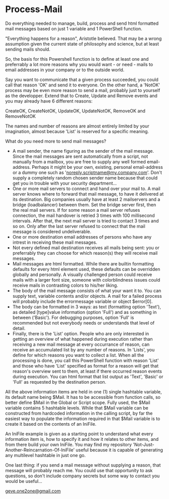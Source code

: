 # Process-Mail
Do everything needed to manage, build, process and send html formatted mail messages based on just 1 variable and 1 PowerShell function.

"Everything happens for a reason", Aristotle believed. That may be a wrong assumption given the current state of philosophy and science, but at least sending mails should.

So, the basis for this Powershell function is to define at least one and preferrably a lot more reasons why you would want - or need - mails to email addresses in your company or to the outside world.

Say you want to communicate that a given process succeeded, you could call that reason 'OK' and send it to everyone. On the other hand, a 'NotOK' process may be even more reason to send a mail, probably just to yourself as the developper. Extend that to Create, Update and Remove events and you may already have 6 different reasons:

CreateOK, CreateNotOK, UpdateOK, UpdateNotOK, RemoveOK and RemoveNotOK

The names and number of reasons are almost entirely limited by your imagination, almost because 'List' is reserved for a specific meaning.

What do you need more to send mail messages?

* A mail sender, the name figuring as the sender of the mail message. Since the mail messages are sent automatically from a script, not manually from a mailbox, you are free to supply any well formed email-address. Perhaps it might be your own, existing, personal email-address or a dummy one such as 'noreply.scriptname@my.company.com'. Don't supply a completely random chosen sender name because that could get you in trouble with your security department...
* One or more mail servers to connect and hand over your mail to. A mail server knows where to forward that mail message, to have it delivered at its destination. Big companies usually have at least 2 mailservers and a bridge (loadbalancer) between them. Set the bridge server first, then the real mail servers. If for some reason a mail server refuses connection, the mail handover is retried 3 times with 100 millisecond intervals. After that, the next mail server is tried to contact 3 times and so on. Only after the last server refused to connect that the mail message is considered undeliverable. 
* One or more destination email addresses of persons who have any intrest in receiving these mail messages.
* Not every defined mail destination receives all mails being sent: you or preferrably they can choose for which reason(s) they will receive mail messages.
* Mail messages are html formatted. While there are builtin formatting defaults for every html element used, these defaults can be overridden globally and personally. A visually challenged person could receive mails with a larger font size, someone with colorblindness issues could receive mails in contrasting colors to his/her liking.
* The body of the mail message consists of what your want it to. You can supply text, variable contents and/or objects. A mail for a failed process will probably include the errormessage variable or object $error[0].
* The body can be formatted in 3 ways: as text (formatting option 'Text'), as detailed [type]value information (option 'Full') and as something in between ('Basic'). For debugging purposes, option 'Full' is recommended but not everybody needs or understands that level of detail.
* Finally, there is the 'List' option. People who are only interested in getting an overview of what happened during execution rather than receiving a new mail message at every occurrance of reason, can receive an accumulated list by any number of reasons. In 'Lists', you define for which reasons you want to collect a list. When all the processing is done, you call this PowerShell function with reason 'List' and those who have 'List' specified as format for a reason will get that reason's overview sent to them, at least if there occurred reason events during execution. You can html format that list output as 'Text', 'Basic' or 'Full' as requested by the destination person.

All the above information items are held in one (1) single hashtable variable, its default name being $Mail. It has to be accessible from function calls, so better define $Mail in the Global or Script scope. Fully used, the $Mail variable contains 5 hashtable levels. While that $Mail variable can be constructed from hardcoded information in the calling script, by far the easiest way to populate the information required in that $Mail variable is to create it based on the contents of an IniFile.

An IniFile example is given as a starting point to understand what every information item is, how to specify it and how it relates to other items, and from there build your own IniFile. You may find my repository 'Not-Just-Another-Reincarnation-Of-IniFile' useful because it is capable of generating any multilevel hashtable in just one go.

One last thing: if you send a mail message without supplying a reason, that message will probably reach me. You could use that opportunity to ask questions, so don't include company secrets but some way to contact you would be useful...

geve.one2one@gmail.com
